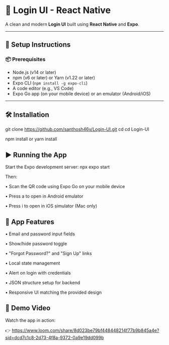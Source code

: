 # 🔐 Login UI - React Native

A clean and modern **Login UI** built using **React Native** and **Expo**.

---

## 🚀 Setup Instructions

### 📦 Prerequisites

- Node.js (v14 or later)
- npm (v6 or later) or Yarn (v1.22 or later)
- Expo CLI (`npm install -g expo-cli`)
- A code editor (e.g., VS Code)
- Expo Go app (on your mobile device) or an emulator (Android/iOS)

---

## 🛠 Installation

git clone https://github.com/santhosh46v/Login-UI.git
cd cd Login-UI

npm install
 or
yarn install

## ▶️ Running the App

Start the Expo development server:
npx expo start

Then:

• Scan the QR code using Expo Go on your mobile device

• Press a to open in Android emulator

• Press i to open in iOS simulator (Mac only)

## 🧪 App Features

• Email and password input fields

• Show/hide password toggle

• "Forgot Password?" and "Sign Up" links

• Local state management

• Alert on login with credentials

• JSON structure setup for backend

• Responsive UI matching the provided design

## 🎥 Demo Video
Watch the app in action:

👉 https://www.loom.com/share/8d023be79bf448448214f77b9b845a4e?sid=dcd7c1c8-2d73-4f8a-9372-0a9e19dd099b
